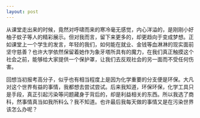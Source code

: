 ```yaml
---
layout: post
---
```

从课堂走出来的时候，竟然对呼啸而来的寒冷毫无感觉，内心洋溢的，是刚刚小好柚子蚊子等人的精彩展示。但对我而言，留下来更多的，却更趋向于变成梦想。正如课堂上一个学生的发言，年轻的我们，如何能在就业、金钱等血淋淋的现实面前坚守慈善？也许大学依然保留着她作为象牙塔所具有的魔力，在我们真正触摸这个社会之前，能够给大家提供一个保护罩，让我们去反观社会的另一面而不受任何伤害。

回想当初报考高分子，似乎也有相当程度上是因为化学重要的分支便是环保。大凡对这个世界有益的事情，我都想去尝试尝试。后来我知道，环保环保，化学工具只是手段，真正引起污染等问题藏身于背后的，却是利益相关的东西。所以我选了商科，然事情真当如我所料么？我不知道。也许最后我每天做的事情又是在污染世界该怎么办呢？
